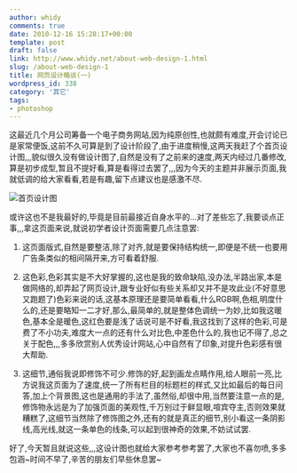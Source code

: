 ```yaml
---
author: whidy
comments: true
date: 2010-12-16 15:28:17+00:00
template: post
draft: false
link: http://www.whidy.net/about-web-design-1.html
slug: /about-web-design-1
title: 网页设计略谈(一)
wordpress_id: 338
category: '其它'
tags:
- photoshop
---
```


这最近几个月公司筹备一个电子商务网站,因为纯原创性,也就颇有难度,开会讨论已是家常便饭,这前不久可算是到了设计阶段了,由于进度稍慢,这两天我赶了个首页设计图,,,貌似很久没有做设计图了,自然是没有了之前来的速度,两天内经过几番修改,算是初步成型,暂且不提好看,算是看得过去罢了,,,因为今天的主题并非展示页面,我就低调的给大家看看,若是有趣,留下点建议也是感激不尽.

![首页设计图](https://www.whidy.net/wp-content/uploads/2010/12/Index_ver1.3-388x500.jpg)

或许这也不是我最好的,毕竟是目前最接近自身水平的...对了差些忘了,我要谈点正事,,,拿这页面来说,就说初学者设计页面需要几点注意罢:



	
  1. 这页面版式,自然是要整洁,除了对齐,就是要保持结构统一,即便是不统一也要用广告条类似的相间隔开来,方可看着舒服.

	
  2. 这色彩,色彩其实是不大好掌握的,这也是我的致命缺陷,没办法,半路出家,本是做网络的,却弄起了网页设计,跟专业好似有些关系却又并不是攻此业(不好意思又跑题了)色彩来说的话,这基本原理还是要简单看看,什么RGB啊,色相,明度什么的,还是要略知一二才好,那么,最简单的,就是整体色调统一为妙,比如我这暖色,基本全是暖色,这红色要是浅了话说可是不好看,我这找到了这样的色彩,可是费了不小功夫,难度大一点的还有什么对比色,中差色什么的,我也记不得了,总之关于配色,,,多多欣赏别人优秀设计网站,心中自然有了印象,对提升色彩感有很大帮助.

	
  3. 这细节,通俗我说即修饰不可少.修饰的好,起到画龙点睛作用,给人眼前一亮,比方说我这页面为了速度,统一了所有栏目的标题栏的样式,又比如最后的每日问答,加上个背景图,这也是通用的手法了,虽然俗,却很中用,当然要注意一点的是,修饰物永远是为了加强页面的美观性,千万别过于鲜显眼,喧宾夺主,否则效果就糟糕了,这细节当然除了修饰图之外,还有的就是真正的细节,别小看这一条阴影线,高光线,就这一条单色的线条,可以起到很神奇的效果,不妨试试罢.


好了,今天暂且就说这些,,,这设计图也就给大家参考参考罢了,大家也不喜勿喷,多多包涵~时间不早了,辛苦的朋友们早些休息罢~
